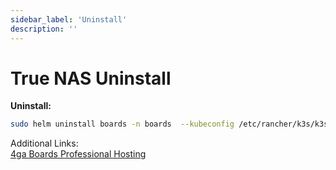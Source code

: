 ```yaml
---
sidebar_label: 'Uninstall'
description: ''
---
```


# True NAS Uninstall

**Uninstall:**
```bash
sudo helm uninstall boards -n boards  --kubeconfig /etc/rancher/k3s/k3s.yaml
```

Additional Links:\
[4ga Boards Professional Hosting](./install-4gaboards)